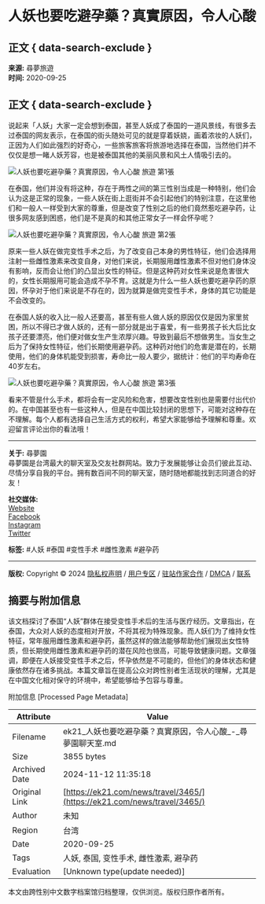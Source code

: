 # 人妖也要吃避孕藥？真實原因，令人心酸

## 正文 { data-search-exclude }


**来源:** 尋夢旅遊  
**时间:** 2020-09-25  

## 正文 { data-search-exclude }

说起来「人妖」大家一定会想到泰国，甚至人妖成了泰国的一道风景线，有很多去过泰国的网友表示，在泰国的街头随处可见的就是穿着妖娆，画着浓妆的人妖们，正因为人们如此强烈的好奇心，一些旅客旅客将旅游地选择在泰国，当然他们并不仅仅是想一睹人妖芳容，也是被泰国其他的美丽风景和风土人情吸引去的。

![人妖也要吃避孕藥？真實原因，令人心酸 旅遊 第1張](http://5b0988e595225.cdn.sohucs.com/images/20190410/ecf12a42af304670bfafa1d6a4ad08c2.jpeg)

在泰国，他们并没有将这种，存在于两性之间的第三性别当成是一种特别，他们会认为这是正常的现象，一些人妖在街上逛街并不会引起他们的特别注意，在这里他们和一般人一样受到大家的尊重，但是改变了性别之后的他们竟然惹吃避孕药，让很多网友感到困惑，他们是不是真的和其他正常女子一样会怀孕呢？

![人妖也要吃避孕藥？真實原因，令人心酸 旅遊 第2張](http://5b0988e595225.cdn.sohucs.com/images/20190410/6fcb17b6caf74481846628a42b29176e.jpeg)

原来一些人妖在做完变性手术之后，为了改变自己本身的男性特征，他们会选择用注射一些雌性激素来改变自身，对他们来说，长期服用雌性激素不但对他们身体没有影响，反而会让他们的凸显出女性的特征。但是这种药对女性来说是危害很大的，女性长期服用可能会造成不孕不育。这就是为什么一些人妖也要吃避孕药的原因，怀孕对于他们来说是不存在的，因为就算是做完变性手术，身体的其它功能是不会改变的。

在泰国人妖的收入比一般人还要高，甚至有些人做人妖的原因仅仅是因为家里贫困，所以不得已才做人妖的，还有一部分就是出于喜爱，有一些男孩子长大后比女孩子还要漂亮，他们便对做女生产生浓厚兴趣。导致到最后不想做男生。当女生之后为了保持女性特征，他们长期使用避孕药。这种药对他们的危害是潜在的，长期使用，他们的身体机能受到损害，寿命比一般人要少，据统计：他们的平均寿命在40岁左右。

![人妖也要吃避孕藥？真實原因，令人心酸 旅遊 第3張](http://5b0988e595225.cdn.sohucs.com/images/20190410/bfda625f5a2442798c979d58e43fddb1.jpeg)

看来不管是什么手术，都将会有一定风险和危害，想要改变性别也是需要付出代价的。在中国甚至也有一些这种人，但是在中国比较封闭的思想下，可能对这种存在不理解。每个人都有选择自己生活方式的权利，希望大家能够给予理解和尊重。欢迎留言评论出你的看法哦！

---

**关于:** 尋夢園  
尋夢園是台湾最大的聊天室及交友社群网站。致力于发展能够让会员们彼此互动、尽情分享自我的平台。拥有数百间不同的聊天室，随时随地都能找到志同道合的好友！  

**社交媒体:**  
[Website](https://www.ek21.com/ "Visit the website of 尋夢園")  
[Facebook](https://www.facebook.com/ek21news/ "Follow 尋夢園 on Facebook")  
[Instagram](https://www.instagram.com/ek21_news/ "Follow 尋夢園 on Instagram")  
[Twitter](https://line.me/R/ti/p/fip4700n "Follow 尋夢園 on Twitter")  

**标签:** #人妖 #泰国 #变性手术 #雌性激素 #避孕药 

---

**版权:** Copyright © 2024   [隐私权声明](https://ek21.com/news/1/disclaimer/)   /   [用户专区](https://ek21.com/news/login/)   /   [驻站作家合作](https://ek21.com/news/partner/)   /   [DMCA](mailto:dmca@ek21.com)   /   [联系](mailto:news@ek21.com)

## 摘要与附加信息

<!-- tcd_abstract -->
该文档探讨了泰国“人妖”群体在接受变性手术后的生活与医疗经历。文章指出，在泰国，大众对人妖的态度相对开放，不将其视为特殊现象。而人妖们为了维持女性特征，常年服用雌性激素和避孕药，虽然这样的做法能够帮助他们展现出女性特质，但长期使用雌性激素和避孕药的潜在风险也很高，可能导致健康问题。文章强调，即便在人妖接受变性手术之后，怀孕依然是不可能的，但他们的身体状态和健康依然存在诸多挑战。本篇文章旨在提高公众对跨性别者生活现状的理解，尤其是在中国文化相对保守的环境中，希望能够给予包容与尊重。
<!-- tcd_abstract_end -->

附加信息 [Processed Page Metadata]

| Attribute       | Value                                  |
|-----------------|----------------------------------------|
| Filename        | ek21_人妖也要吃避孕藥？真實原因，令人心酸_-_尋夢園聊天室.md                             |
| Size            | 3855 bytes                           |
| Archived Date   | 2024-11-12 11:35:18                             |
| Original Link   | [https://ek21.com/news/travel/3465/](https://ek21.com/news/travel/3465/)                       |
| Author          | 未知                               |
| Region          | 台湾                               |
| Date            | 2020-09-25                                 |
| Tags            | 人妖, 泰国, 变性手术, 雌性激素, 避孕药                                 |
| Evaluation            | [Unknown type(update needed)]                                 |
<!-- tcd_table_end -->

本文由跨性别中文数字档案馆归档整理，仅供浏览。版权归原作者所有。
